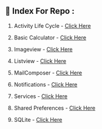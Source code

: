 ## 📇 Index For Repo : 

1. Activity Life Cycle - [Click Here](https://github.com/kishorein/Andriod/tree/main/ActivityLifeCycle/app)

2. Basic Calculator - [Click Here](https://github.com/kishorein/Andriod/tree/main/Basic-Calculator/app)

3. Imageview - [Click Here](https://github.com/kishorein/Andriod/tree/main/ImageView)

4. Listview - [Click Here](https://github.com/kishorein/Andriod/tree/main/ListView)

5. MailComposer - [Click Here](https://github.com/kishorein/Andriod/tree/main/MailComposer/app)

6. Notifications - [Click Here](https://github.com/kishorein/Andriod/tree/main/Notifications)

7. Services - [Click Here](https://github.com/kishorein/Andriod/tree/main/Services)

8. Shared Preferences - [Click Here](https://github.com/kishorein/Andriod/tree/main/SharedPreferences)

9. SQLite - [Click Here](https://github.com/kishorein/Andriod/tree/main/SQLite)
